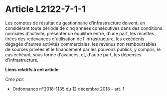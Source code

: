 # Article L2122-7-1-1

Les comptes de résultat du gestionnaire d'infrastructure doivent, en considérant toute période de cinq années consécutives
dans des conditions normales d'activité, présenter un équilibre entre, d'une part, les recettes tirées des redevances
d'utilisation de l'infrastructure, les excédents dégagés d'autres activités commerciales, les revenus non remboursables de
sources privées et le financement par les pouvoirs publics, y compris, le cas échéant, sous forme d'avances, et, d'autre
part, les dépenses d'infrastructure.

**Liens relatifs à cet article**

_Créé par_:

  - Ordonnance n°2018-1135 du 12 décembre 2018 - art. 1
